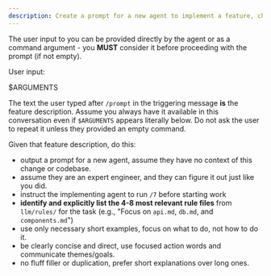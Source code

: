 ```yaml
---
description: Create a prompt for a new agent to implement a feature, change, or fix. 
---
```


The user input to you can be provided directly by the agent or as a command argument - you **MUST** consider it before
proceeding with the prompt (if not empty).

User input:

$ARGUMENTS

The text the user typed after `/prompt` in the triggering message **is** the feature description. Assume you always have
it available in this conversation even if `$ARGUMENTS` appears literally below. Do not ask the user to repeat it unless
they provided an empty command.


Given that feature description, do this:

- output a prompt for a new agent, assume they have no context of this change or codebase.
- assume they are an expert engineer, and they can figure it out just like you did.
- instruct the implementing agent to run `/7` before starting work
- **identify and explicitly list the 4-8 most relevant rule files** from `llm/rules/` for the task (e.g., "Focus on `api.md`, `db.md`, and `components.md`")
- use only necessary short examples, focus on what to do, not how to do it.
- be clearly concise and direct, use focused action words and communicate themes/goals.
- no fluff filler or duplication, prefer short explanations over long ones. 

